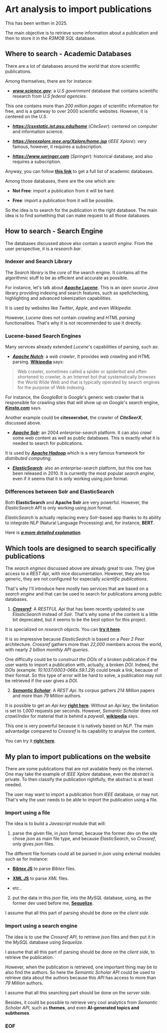 # Art analysis to import publications

This has been written in 2025.

The main objective is to retrieve some information about a publication
and then to store it in the *R3MOB* *SQL* database.

## Where to search - Academic Databases

There are a lot of databases around the world that store scientific publications.

Among themselves, there are for instance:

- ***www.science.gov***: a *U.S government* database that contains scientific
research from *U.S federal agencies*.

This one contains more than *200 million pages* of scientific information for free,
and is a gateway to over 2000 scientific websites.
However, it is centered on the *U.S*.

- ***https://csxstatic.ist.psu.edu/home*** (*CiteSeer*): centered on computer
and information science.

- ***https://ieeexplore.ieee.org/Xplore/home.jsp*** (*IEEE Xplore*): very famous,
however, it requires a subscription.

- ***https://www.springer.com*** (*Springer*): historical database, and also
requires a subscription.


Anyway, you can follow [__this link__](https://en.wikipedia.org/wiki/List_of_academic_databases_and_search_engines)
to get a full list of academic databases.


Among those databases, there are the one which are:

- **Not Free**: import a publication from it will be hard.

- **Free**: import a publication from it will be possible.


So the idea is to search for the publication in the right database.
The main idea is to find something that can make request to all those databases.

## How to search - Search Engine

The databases discussed above also contain a *search engine*.
From the user perspective, it is a *research bar*.

### Indexer and Search Library

The *Search library* is the *core* of the search engine. It contains all
the algorithmic stuff to be as efficient and accurate as possible.

For instance, let's talk about [__***Apache Lucene***__](https://lucene.apache.org/core/).
This is an *open source* *Java* library providing indexing and search features,
such as spellchecking, highlighting and advanced tokenization capabilities.

It is used by websites like *Twitter*, *Apple*, and even *Wikipedia*.

However, *Lucene* does not contain *crawling* and *HTML parsing* functionalities.
That's why it is not recommended to use it directly.

### Lucene-based Search Engines

Many services already extended *Lucene*'s capabilities of parsing, such as:

- [__***Apache Nutch***__](https://github.com/apache/nutch): a *web crawler*,
It provides *web crawling* and *HTML* parsing.
[__Wikipedia__](https://en.wikipedia.org/wiki/Web_crawler) says:

> Web crawler, sometimes called a spider or spiderbot and often shortened to crawler,
> is an Internet bot that systematically browses the World Wide Web and
> that is typically operated by search engines for the purpose of Web indexing.

For instance, the *GoogleBot* is *Google*'s generic web crawler that is
responsible for crawling sites that will show up on *Google*'s search engine,
[__***Kinsta.com***__](https://kinsta.com/blog/crawler-list/) says.

Another example could be **citeseerxbot**, the crawler of ***CiteSeerX***,
discussed above.

- [__***Apache Solr***__](https://solr.apache.org/): an 2004 *enterprise-search*
platform. It can also *crawl* some web content as well as public databases.
This is exactly what it is needed to search for publications.

It is used by [__***Apache Hadoop***__](https://hadoop.apache.org/) which is
a very famous framework for *distributed computing*.

- [__***ElasticSearch***__](https://www.elastic.co/elasticsearch): also an
*enterprise-search* platform, but this one has been released in 2010.
It is currently the most popular *search engine*, even if it seems that
it is only working using *json* format.

### Differences between Solr and ElasticSearch

Both **ElasticSearch** and **Apache Solr** are very powerful.
However, the *ElasticSearch* *API* is only working using *json* format.

*ElasticSearch* is actually replacing every *Solr*-based app thanks to its
ability to integrate *NLP* (Natural Language Processing) and, for instance,
**BERT**.

Here is [__***a more detailed explanation***__](https://www.capellasolutions.com/blog/solr-vs-elasticsearch-which-search-engine-is-right-for-you-lets-compare).

## Which tools are designed to search specifically publications

The *search engines* discussed above are already great to use.
They give access to a *REST Api*, with nice documentation.
However, they are too generic, they are not configured for especially
*scientific publications*.

That's why I'll introduce here mostly two services that are based on a
*search engine* and that can be used to search for publications among public
databases.

1. [__***Crossref***__](https://api.crossref.org/swagger-ui/index.html):
A *RESTFUL Api* that has been recently updated to use *ElasticSearch* instead
of *Solr*. That's why some of the content is a little bit deprecated, but
it seems to be the best option for this project.

It is specialized on *research objects*. You can [__try it here__](https://www.crossref.org/).

It is so impressive because *ElasticSearch* is based on a 
*Peer 2 Peer* architecture. *Crossref* gathers more than *22,000* members
across the world, with nearly *2 billion monthly API queries*.

One difficulty could be to *construct the DOIs* of a broken publication if
the user wants to import a publication with, actually, a broken *DOI*.
Indeed, the *DOIs* (example: *10.1037/0003-066x.59.1.29*) could break a link,
because of their format. So this type of error will be hard to solve, a publication
may not be retrieved if the user gives a *DOI*.

2. [__***Semantic Scholar***__](ttps://api.semanticscholar.org/api-docs): A
*REST Api*. Its corpus gathers *214 Million* papers and more than *79 Million*
authors.

It is possible to get an *Api key* [__right here__](https://www.semanticscholar.org/product/api).
Without an *Api key*, the limitation is set to *1,000* requests per seconds.
However, *Semantic Scholar* does not *crawl/index* for material that is behind a
*paywall*, [__wikipedia__](https://en.wikipedia.org/wiki/Semantic_Scholar) says.

This one is very powerful because it is natively based on *NLP*. The main
advantadge compared to *Crossref* is its capability to analyse the content.

You can try it [__right here__](https://www.semanticscholar.org/).

## My plan to import publications on the website

There are some publications that are not available freely on the internet.
One may take the example of *IEEE Xplore* database, even the *abstract* is
private.
To then classify the publication rightfully, the abstract is at least needed.

The user may want to import a publication from *IEEE* database, or may not.
That's why the user needs to be able to import the publication using a file.

### Import using a file

The idea is to build a *Javascript* module that will:

1. parse the given file, in *json* format, because the former dev on the site
chose *json* as main file type, and because *ElasticSearch*, so *Crossref*,
only gives *json* files.


The different file formats could all be parsed in *json* using external
modules such as for instance:

- [__Bibtex JS__](https://github.com/digitalheir/bibtex-js) to parse *Bibtex*
files.

- [__XML JS__](https://github.com/nashwaan/xml-js) to parse *XML* files.

- etc..


2. put the data in this *json* file, into the *MySQL* database, using, as the
former dev used before me, [__Sequelize__](https://sequelize.org/).


I assume that all this part of parsing should be done on the *client side*.

### Import using a search engine

The idea is to use the *Crossref* *API*, to retrieve
*json* files and then put it in the *MySQL* database using *Sequelize*.

I assume that all this part of parsing should be done on the *client side*,
to retrieve the publication.

However, when the publication is retrieved, one important thing may be to also
find the authors. So here the *Semantic Scholar* *API* could be used to
retrieve data about the authors because this *API* has access to more than
*79 Million* authors.

I assume that all this searching part should be done on the *server side*.

Besides, it could be possible to retrieve very cool analytics from
*Semantic Scholar* *API*, such as **themes**,
and even **AI-generated topics and subthemes**.

### EOF

